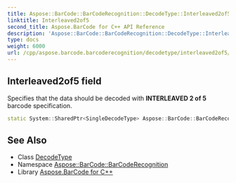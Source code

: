 ```yaml
---
title: Aspose::BarCode::BarCodeRecognition::DecodeType::Interleaved2of5 field
linktitle: Interleaved2of5
second_title: Aspose.BarCode for C++ API Reference
description: 'Aspose::BarCode::BarCodeRecognition::DecodeType::Interleaved2of5 field. Specifies that the data should be decoded with INTERLEAVED 2 of 5 barcode specification in C++.'
type: docs
weight: 6000
url: /cpp/aspose.barcode.barcoderecognition/decodetype/interleaved2of5/
---
```

## Interleaved2of5 field


Specifies that the data should be decoded with **INTERLEAVED 2 of 5** barcode specification.

```cpp
static System::SharedPtr<SingleDecodeType> Aspose::BarCode::BarCodeRecognition::DecodeType::Interleaved2of5
```




## See Also

* Class [DecodeType](../)
* Namespace [Aspose::BarCode::BarCodeRecognition](../../)
* Library [Aspose.BarCode for C++](../../../)
